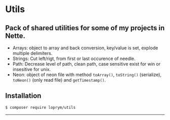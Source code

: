 Utils
=============
Pack of shared utilities for some of my projects in Nette.
------------

- Arrays: object to array and back conversion, key/value is set, explode multiple delimiters.
- Strings: Cut left/rigt, from first or last occurence of needle.
- Path: Decrease level of path, clean path, case sensitive exist for win or insesitive for unix.
- Neon: object of neon file with method `toArray()`, `toString()` (serialize), `toNeon()` (only read file) and `getTimestamp()`.

Installation
------------

```sh
$ composer require loprym/utils
```
-----


